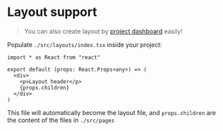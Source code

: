 # Layout support

> You can also create layout by [project dashboard](features/project-dashboard) easily!

Populate `./src/layouts/index.tsx` inside your project:

```tsx
import * as React from "react"

export default (props: React.Props<any>) => (
  <div>
    <p>Layout header</p>
    {props.children}
  </div>
)
```

This file will automatically become the layout file, and `props.children` are the content of the files in `./src/pages`
